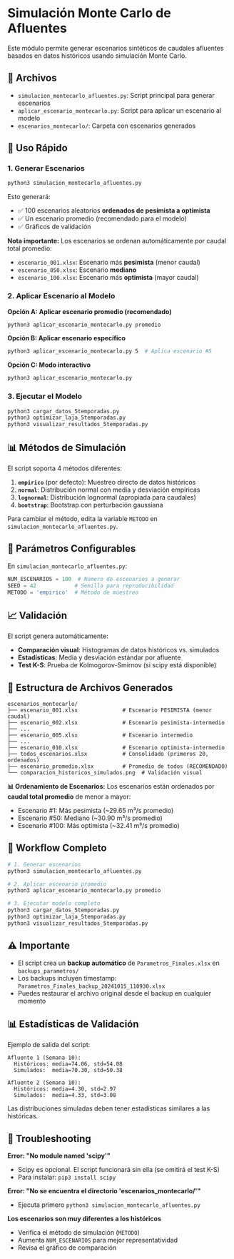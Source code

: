 # Simulación Monte Carlo de Afluentes

Este módulo permite generar escenarios sintéticos de caudales afluentes basados en datos históricos usando simulación Monte Carlo.

## 📁 Archivos

- `simulacion_montecarlo_afluentes.py`: Script principal para generar escenarios
- `aplicar_escenario_montecarlo.py`: Script para aplicar un escenario al modelo
- `escenarios_montecarlo/`: Carpeta con escenarios generados

## 🚀 Uso Rápido

### 1. Generar Escenarios

```bash
python3 simulacion_montecarlo_afluentes.py
```

Esto generará:
- ✅ 100 escenarios aleatorios **ordenados de pesimista a optimista**
- ✅ Un escenario promedio (recomendado para el modelo)
- ✅ Gráficos de validación

**Nota importante:** Los escenarios se ordenan automáticamente por caudal total promedio:
- `escenario_001.xlsx`: Escenario más **pesimista** (menor caudal)
- `escenario_050.xlsx`: Escenario **mediano**
- `escenario_100.xlsx`: Escenario más **optimista** (mayor caudal)

### 2. Aplicar Escenario al Modelo

**Opción A: Aplicar escenario promedio (recomendado)**
```bash
python3 aplicar_escenario_montecarlo.py promedio
```

**Opción B: Aplicar escenario específico**
```bash
python3 aplicar_escenario_montecarlo.py 5  # Aplica escenario #5
```

**Opción C: Modo interactivo**
```bash
python3 aplicar_escenario_montecarlo.py
```

### 3. Ejecutar el Modelo

```bash
python3 cargar_datos_5temporadas.py
python3 optimizar_laja_5temporadas.py
python3 visualizar_resultados_5temporadas.py
```

## 📊 Métodos de Simulación

El script soporta 4 métodos diferentes:

1. **`empirico`** (por defecto): Muestreo directo de datos históricos
2. **`normal`**: Distribución normal con media y desviación empíricas
3. **`lognormal`**: Distribución lognormal (apropiada para caudales)
4. **`bootstrap`**: Bootstrap con perturbación gaussiana

Para cambiar el método, edita la variable `METODO` en `simulacion_montecarlo_afluentes.py`.

## 🎯 Parámetros Configurables

En `simulacion_montecarlo_afluentes.py`:

```python
NUM_ESCENARIOS = 100  # Número de escenarios a generar
SEED = 42            # Semilla para reproducibilidad
METODO = 'empirico'  # Método de muestreo
```

## 📈 Validación

El script genera automáticamente:

- **Comparación visual**: Histogramas de datos históricos vs. simulados
- **Estadísticas**: Media y desviación estándar por afluente
- **Test K-S**: Prueba de Kolmogorov-Smirnov (si scipy está disponible)

## 📂 Estructura de Archivos Generados

```
escenarios_montecarlo/
├── escenario_001.xlsx              # Escenario PESIMISTA (menor caudal)
├── escenario_002.xlsx              # Escenario pesimista-intermedio
├── ...
├── escenario_005.xlsx              # Escenario intermedio
├── ...
├── escenario_010.xlsx              # Escenario optimista-intermedio
├── todos_escenarios.xlsx           # Consolidado (primeros 20, ordenados)
├── escenario_promedio.xlsx         # Promedio de todos (RECOMENDADO)
└── comparacion_historicos_simulados.png  # Validación visual
```

**📊 Ordenamiento de Escenarios:**
Los escenarios están ordenados por **caudal total promedio** de menor a mayor:
- Escenario #1: Más pesimista (~29.65 m³/s promedio)
- Escenario #50: Mediano (~30.90 m³/s promedio)
- Escenario #100: Más optimista (~32.41 m³/s promedio)

## 🔄 Workflow Completo

```bash
# 1. Generar escenarios
python3 simulacion_montecarlo_afluentes.py

# 2. Aplicar escenario promedio
python3 aplicar_escenario_montecarlo.py promedio

# 3. Ejecutar modelo completo
python3 cargar_datos_5temporadas.py
python3 optimizar_laja_5temporadas.py
python3 visualizar_resultados_5temporadas.py
```

## ⚠️ Importante

- El script crea un **backup automático** de `Parametros_Finales.xlsx` en `backups_parametros/`
- Los backups incluyen timestamp: `Parametros_Finales_backup_20241015_110930.xlsx`
- Puedes restaurar el archivo original desde el backup en cualquier momento

## 📊 Estadísticas de Validación

Ejemplo de salida del script:

```
Afluente 1 (Semana 10):
  Históricos: media=74.06, std=54.08
  Simulados:  media=70.30, std=50.38

Afluente 2 (Semana 10):
  Históricos: media=4.30, std=2.97
  Simulados:  media=4.33, std=3.08
```

Las distribuciones simuladas deben tener estadísticas similares a las históricas.

## 🔧 Troubleshooting

**Error: "No module named 'scipy'"**
- Scipy es opcional. El script funcionará sin ella (se omitirá el test K-S)
- Para instalar: `pip3 install scipy`

**Error: "No se encuentra el directorio 'escenarios_montecarlo/'"**
- Ejecuta primero `python3 simulacion_montecarlo_afluentes.py`

**Los escenarios son muy diferentes a los históricos**
- Verifica el método de simulación (`METODO`)
- Aumenta `NUM_ESCENARIOS` para mejor representatividad
- Revisa el gráfico de comparación
